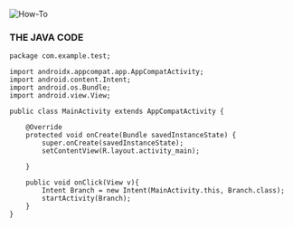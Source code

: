 ![How-To](https://github.com/CyanFroste/Android-Studio-Java/blob/master/Images/new-activity.png)

### THE JAVA CODE
```
package com.example.test;

import androidx.appcompat.app.AppCompatActivity;
import android.content.Intent;
import android.os.Bundle;
import android.view.View;

public class MainActivity extends AppCompatActivity {

    @Override
    protected void onCreate(Bundle savedInstanceState) {
        super.onCreate(savedInstanceState);
        setContentView(R.layout.activity_main);

    }

    public void onClick(View v){
        Intent Branch = new Intent(MainActivity.this, Branch.class);
        startActivity(Branch);
    }
}
```
